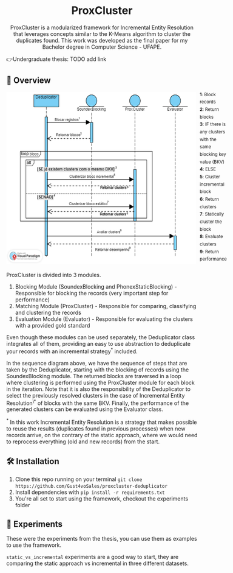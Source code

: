 <h1 align="center">
ProxCluster
</h1>

<p align="center">
ProxCluster is a modularized framework for
Incremental Entity Resolution that leverages concepts similar to the K-Means algorithm to cluster the duplicates found. This work was developed as the final paper for my Bachelor degree in Computer Science - UFAPE.
</p>
👉Undergraduate thesis: TODO add link

## 🔎 Overview

<div style="display: flex">
<img src=".github/proxcluster-diagram.png" alt="landing" width="500px"> 
<div style="margin-left: 10px">
  <sup><b>1</b>: Block records</sup> <br />
  <sup><b>2</b>: Return blocks</sup> <br />
  <sup><b>3</b>: IF there is any clusters with the same blocking key value (BKV)</sup> <br />
  <sup><b>4</b>: ELSE</sup> <br />
  <sup><b>5</b>: Cluster incremental block</sup> <br />
  <sup><b>6</b>: Return clusters</sup> <br />
  <sup><b>7</b>: Statically cluster the block</sup> <br />
  <sup><b>8</b>: Evaluate clusters</sup> <br />
  <sup><b>9</b>: Return performance</sup> <br />
</div>
 </div>

<p style="margin-top: 20px; text-align: justify;">
ProxCluster is divided into 3 modules.

1. Blocking Module (SoundexBlocking and PhonexStaticBlocking) - Responsible for blocking the records (very important step for performance)
2. Matching Module (ProxCluster) - Responsible for comparing, classifying and clustering the records
3. Evaluation Module (Evaluator) - Responsible for evaluating the clusters with a provided gold standard
</p>

<p>
Even though these modules can be used separately, the Deduplicator class integrates all of them, providing an easy to use abstraction to deduplicate your records with an incremental strategy<sup>*</sup> included.
</p>

<p>
In the sequence diagram above, we have the sequence of steps that are taken by the Deduplicator, starting with the blocking of records using the SoundexBlocking module. The returned blocks are traversed in a loop where clustering is performed using the ProxCluster module for each block in the iteration. Note that it is also the responsibility of the Deduplicator to select the previously resolved clusters in the case of Incremental Entity Resolution<sup>\*</sup> of blocks with the same BKV. Finally, the performance of the generated clusters can be evaluated using the Evaluator class.

<sup>\*</sup> In this work Incremental Entity Resolution is a strategy that makes possible to reuse the results (duplicates found in previous processes) when new records arrive, on the contrary of the static approach, where we would need to reprocess everything (old and new records) from the start.

</p>

## 🛠 Installation

1. Clone this repo running on your terminal `git clone https://github.com/Gust4voSales/proxcluster-deduplicator`
2. Install dependencies with `pip install -r requirements.txt`
3. You're all set to start using the framework, checkout the experiments folder

## 🧪 Experiments

These were the experiments from the thesis, you can use them as examples to use the framework.

`static_vs_incremental` experiments are a good way to start, they are comparing the static approach vs incremental in three different datasets.

